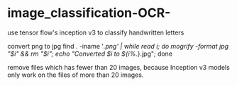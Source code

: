# image_classification-OCR-
use tensor flow's inception v3 to classify handwritten letters 



convert png to jpg
find . -iname '*.png' | while read i; do mogrify -format jpg "$i" && rm "$i"; echo "Converted $i to ${i%.*}.jpg"; done


remove files which has fewer than 20 images, because Inception v3 models only work on the files of more than 20 images. 
